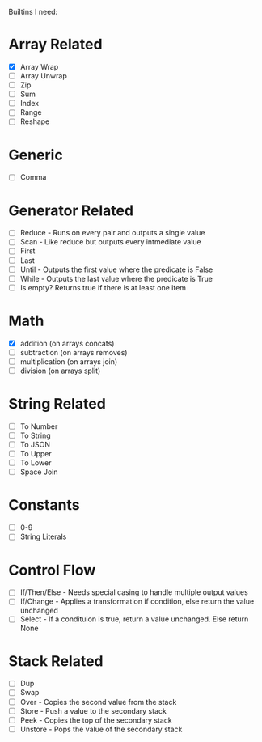 Builtins I need:

# Array Related

 - [x] Array Wrap
 - [ ] Array Unwrap
 - [ ] Zip
 - [ ] Sum
 - [ ] Index
 - [ ] Range
 - [ ] Reshape

# Generic
 - [ ] Comma

# Generator Related
 - [ ] Reduce - Runs on every pair and outputs a single value
 - [ ] Scan - Like reduce but outputs every intmediate value
 - [ ] First
 - [ ] Last
 - [ ] Until - Outputs the first value where the predicate is False
 - [ ] While - Outputs the last value where the predicate is True
 - [ ] Is empty? Returns true if there is at least one item

 # Math
 
 - [x] addition (on arrays concats)
 - [ ] subtraction  (on arrays removes)
 - [ ] multiplication (on arrays join)
 - [ ] division (on arrays split)

 # String Related

 - [ ] To Number
 - [ ] To String
 - [ ] To JSON
 - [ ] To Upper
 - [ ] To Lower
 - [ ] Space Join

# Constants
- [ ] 0-9
- [ ] String Literals

# Control Flow
- [ ] If/Then/Else - Needs special casing to handle multiple output values
- [ ] If/Change - Applies a transformation if condition, else return the value unchanged
 - [ ] Select - If a condituion is true, return a value unchanged. Else return None

# Stack Related
- [ ] Dup
- [ ] Swap
- [ ] Over - Copies the second value from the stack
- [ ] Store - Push a value to the secondary stack
- [ ] Peek - Copies the top of the secondary stack
- [ ] Unstore - Pops the value of the secondary stack
